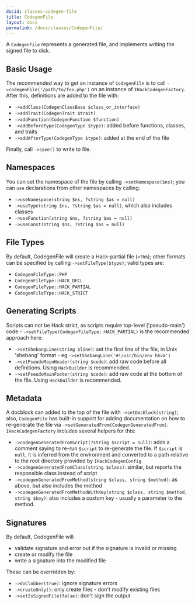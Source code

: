 ```yaml
---
docid: classes-codegen-file
title: CodegenFile
layout: docs
permalink: /docs/classes/CodegenFile/
---
```


A `CodegenFile` represents a generated file, and implements writing the signed
file to disk.

Basic Usage
-----------

The recommended way to get an instance of `CodegenFile` is to call
`->codegenFile('/path/to/foo.php')` on an instance of `IHackCodegenFactory`. After
this, definitions are added to the file with:

 - `->addClass(CodegenClassBase $class_or_interface)`
 - `->addTrait(CodegenTrait $trait)`
 - `->addFunction(CodegenFunction $function)`
 - `->addBeforeType(CodegenType $type)`: added before functions, classes, and traits
 - `->addAfterType(CodegenType $type)`: added at the end of the file

Finally, call `->save()` to write to file.

Namespaces
----------

You can set the namespace of the file by calling `->setNamespace($ns)`; you can
`use` declarations from other namespaces by calling:

 - `->useNamespace(string $ns, ?string $as = null)`
 - `->useType(string $ns, ?string $as = null)`, which also includes classes
 - `->useFunction(string $ns, ?string $as = null)`
 - `->useConst(string $ns, ?string $as = null)`

File Types
----------

By default, CodegenFile will create a Hack-partial file (`<?hh`); other formats
can be specified by calling `->setFileType($type)`; valid types are:

 - `CodegenFileType::PHP`
 - `CodegenFileType::HACK_DECL`
 - `CodegenFileType::HACK_PARTIAL`
 - `CodegenFileTYpe::HACK_STRICT`

Generating Scripts
------------------

Scripts can not be Hack strict, as scripts require top-level ('pseudo-main') code -
`->setFileType(CodegenFileType::HACK_PARTIAL)` is the recommended approach here.

 - `->setShebangLine(string $line)`: set the first line of the file, in Unix
   'shebang' format - eg `->setShebangLine('#!/usr/bin/env hhvm')`
 - `->setPseudoMainHeader(string $code)`: add raw code before all definitions. Using
   `HackBuilder` is recommended.
 - `->setPseudoMainFooter(string $code)`: add raw code at the bottom of the file.
   Using `HackBuilder` is recommended.

Metadata
--------

A docblock can added to the top of the file with `->setDocBlock(string)`; also,
`CodegenFile` has built-in support for adding documentation on how to re-generate
the file via `->setGeneratedFrom(CodegenGeneratedFrom)`. `IHackCodegenFactory`
includes several helpers for this:

 - `->codegenGeneratedFromScript(?string $script = null)`: adds a comment saying to
   re-run `$script` to re-generate the file. If `$script` is `null`, it is inferred
   from the environment and converted to a path relative to the root directory
   provided by `IHackCodegenConfig`
 - `->codegenGeneratedFromClass(string $class)`: similar, but reports the responsible
   class instead of script
 - `->codegenGeneratedFromMethod(string $class, string $method)`: as above, but also
   includes the method
 - `->codegenGeneratedFromMethodWithKey(string $class, string $method, string $key)`:
   also includes a custom key - usually a parameter to the method.

Signatures
----------

By default, CodegenFile will:

 - validate signature and error out if the signature is invalid or missing
 - create or modify the file
 - write a signature into the modified file

These can be overridden by:

 - `->doClobber(true)`: ignore signature errors
 - `->createOnly()`: only create files - don't modify existing files
 - `->setIsSignedFile(false)`: don't sign the output
